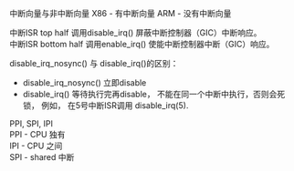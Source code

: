 中断向量与非中断向量
X86 - 有中断向量
ARM - 没有中断向量

中断ISR top half 调用disable_irq() 屏蔽中断控制器（GIC）中断响应。  
中断ISR bottom half 调用enable_irq() 使能中断控制器中断（GIC）响应。

disable_irq_nosync() 与 disable_irq()的区别：
- disable_irq_nosync() 立即disable
- disable_irq() 等待执行完再disable， 不能在同一个中断中执行，否则会死锁， 例如， 在5号中断ISR调用 disable_irq(5).

PPI, SPI, IPI  
PPI - CPU 独有  
IPI - CPU 之间  
SPI - shared 中断  
